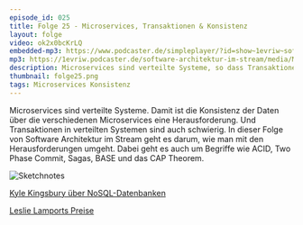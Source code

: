 ```yaml
---
episode_id: 025
title: Folge 25 - Microservices, Transaktionen & Konsistenz
layout: folge
video: ok2x0bcKrLQ
embedded-mp3: https://www.podcaster.de/simpleplayer/?id=show~1evriw~software-architektur-im-stream~pod-5faeaccba5526717209651&v=1605283313
mp3: https://1evriw.podcaster.de/software-architektur-im-stream/media/MicroservicesTransaktionenKonsistenz.mp3
description: Microservices sind verteilte Systeme, so dass Transaktionen und Konsistenz eine Herausforderung sind.
thumbnail: folge25.png
tags: Microservices Konsistenz
---
```


Microservices sind verteilte Systeme. Damit ist die Konsistenz der
Daten über die verschiedenen Microservices eine Herausforderung. Und
Transaktionen in verteilten Systemen sind auch schwierig. In dieser
Folge von Software Architektur im Stream geht es darum, wie man mit
den Herausforderungen umgeht. Dabei geht es auch um Begriffe wie ACID,
Two Phase Commit, Sagas, BASE und das CAP Theorem.

![Sketchnotes](/sketchnotes/folge25.png)

[Kyle Kingsbury über NoSQL-Datenbanken](https://aphyr.com/tags/jepsen)

[Leslie Lamports Preise](https://en.wikipedia.org/wiki/Leslie_Lamport#Awards_and_honors)
